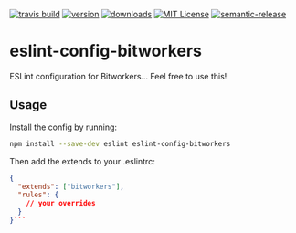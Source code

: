 [![travis build](https://img.shields.io/travis/bitworkers-official/eslint-config-bitworkers.svg?style=flat-square)](https://travis-ci.org/bitworkers-official/eslint-config-bitworkers) [![version](https://img.shields.io/npm/v/eslint-config-bitworkers.svg?style=flat-square)](http://npm.im/eslint-config-bitworkers) [![downloads](https://img.shields.io/npm/dm/eslint-config-bitworkers.svg?style=flat-square)](http://npm-stat.com/charts.html?package=eslint-config-bitworkers) [![MIT License](https://img.shields.io/npm/l/eslint-config-bitworkers.svg?style=flat-square)](http://opensource.org/licenses/MIT) [![semantic-release](https://img.shields.io/badge/%20%20%F0%9F%93%A6%F0%9F%9A%80-semantic--release-e10079.svg?style=flat-square)](https://github.com/semantic-release/semantic-release)

# eslint-config-bitworkers

ESLint configuration for Bitworkers... Feel free to use this!

## Usage

Install the config by running:

```sh
npm install --save-dev eslint eslint-config-bitworkers
```

Then add the extends to your .eslintrc:

````json
{
  "extends": ["bitworkers"],
  "rules": {
    // your overrides
  }
}```
````

